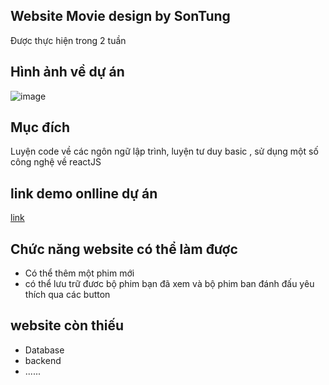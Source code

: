 ## Website Movie design by SonTung

Được thực hiện trong 2 tuần

## Hình ảnh về dự án
![image](https://scontent.xx.fbcdn.net/v/t1.15752-9/278078643_291142749841721_548720321238187643_n.png?stp=dst-png_p206x206&_nc_cat=111&ccb=1-5&_nc_sid=aee45a&_nc_ohc=8t-e_BVxabIAX-cep-A&_nc_ad=z-m&_nc_cid=0&_nc_ht=scontent.xx&oh=03_AVKjVFdbmoiTVQx368LGW4Yvu0xqBguG7qS57qhlyjCDBA&oe=62840CDE)

## Mục đích
Luyện code về các ngôn ngữ lập trình, luyện tư duy basic , sử dụng một số công nghệ về reactJS

## link demo onlline dự án
[link](https://ngosontung2k1.github.io/movieDeploy/)

## Chức năng website có thể làm được

+ Có thể thêm một phim mới
+ có thể lưu trữ đươc bộ phim bạn đã xem và bộ phim ban đánh đấu yêu thích qua các button 

## website còn thiếu

+ Database
+ backend
+ ......
